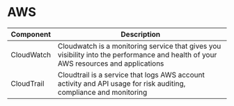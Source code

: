 

# AWS

Component|Description|
-----------|---------------------------------|
CloudWatch| Cloudwatch is a monitoring service that gives you visibility into the performance and health of your AWS resources and applications|
CloudTrail|Cloudtrail is a service that logs AWS account activity and API usage for risk auditing, compliance and monitoring|
